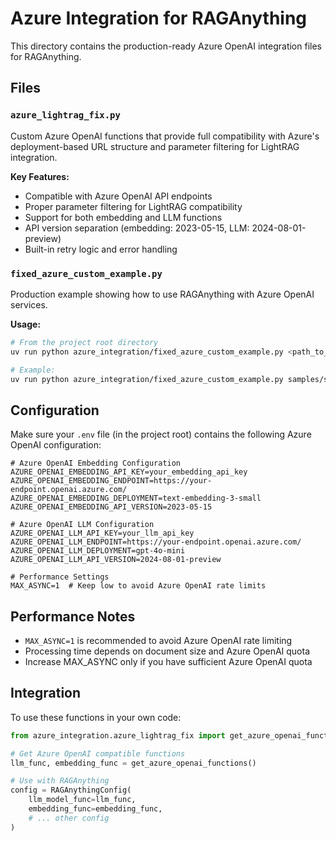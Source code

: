 # Azure Integration for RAGAnything

This directory contains the production-ready Azure OpenAI integration files for RAGAnything.

## Files

### `azure_lightrag_fix.py`
Custom Azure OpenAI functions that provide full compatibility with Azure's deployment-based URL structure and parameter filtering for LightRAG integration.

**Key Features:**
- Compatible with Azure OpenAI API endpoints
- Proper parameter filtering for LightRAG compatibility
- Support for both embedding and LLM functions
- API version separation (embedding: 2023-05-15, LLM: 2024-08-01-preview)
- Built-in retry logic and error handling

### `fixed_azure_custom_example.py`
Production example showing how to use RAGAnything with Azure OpenAI services.

**Usage:**
```bash
# From the project root directory
uv run python azure_integration/fixed_azure_custom_example.py <path_to_document>

# Example:
uv run python azure_integration/fixed_azure_custom_example.py samples/sample.pdf
```

## Configuration

Make sure your `.env` file (in the project root) contains the following Azure OpenAI configuration:

```env
# Azure OpenAI Embedding Configuration
AZURE_OPENAI_EMBEDDING_API_KEY=your_embedding_api_key
AZURE_OPENAI_EMBEDDING_ENDPOINT=https://your-endpoint.openai.azure.com/
AZURE_OPENAI_EMBEDDING_DEPLOYMENT=text-embedding-3-small
AZURE_OPENAI_EMBEDDING_API_VERSION=2023-05-15

# Azure OpenAI LLM Configuration  
AZURE_OPENAI_LLM_API_KEY=your_llm_api_key
AZURE_OPENAI_LLM_ENDPOINT=https://your-endpoint.openai.azure.com/
AZURE_OPENAI_LLM_DEPLOYMENT=gpt-4o-mini
AZURE_OPENAI_LLM_API_VERSION=2024-08-01-preview

# Performance Settings
MAX_ASYNC=1  # Keep low to avoid Azure OpenAI rate limits
```

## Performance Notes

- `MAX_ASYNC=1` is recommended to avoid Azure OpenAI rate limiting
- Processing time depends on document size and Azure OpenAI quota
- Increase MAX_ASYNC only if you have sufficient Azure OpenAI quota

## Integration

To use these functions in your own code:

```python
from azure_integration.azure_lightrag_fix import get_azure_openai_functions

# Get Azure OpenAI compatible functions
llm_func, embedding_func = get_azure_openai_functions()

# Use with RAGAnything
config = RAGAnythingConfig(
    llm_model_func=llm_func,
    embedding_func=embedding_func,
    # ... other config
)
```